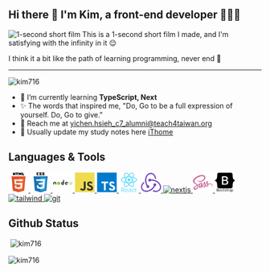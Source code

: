 ## Hi there 👋 I'm Kim, a front-end developer 👩🏻‍💻

![1-second short film](https://user-images.githubusercontent.com/115907665/203746056-f5f172c2-aaa3-40f1-b049-78ce9acb583b.gif)
This is a 1-second short film I made, and I'm satisfying with the infinity in it 😌

I think it a bit like the path of learning programming, never end 🌱

---

<p align="left"> <img src="https://komarev.com/ghpvc/?username=kim716&label=Profile%20views&color=0e75b6&style=flat" alt="kim716" /> </p>

- 🧠 I’m currently learning **TypeScript, Next**
- ✨ The words that inspired me, "Do, Go to be a full expression of yourself. Do, Go to give."
- 📮 Reach me at yichen.hsieh_c7_alumni@teach4taiwan.org
- 📝 Usually update my study notes here [iThome](https://ithelp.ithome.com.tw/users/20152765/profile)

## Languages & Tools
<p align="left"> 
  <a href="https://www.w3.org/html/" target="_blank" rel="noreferrer"> <img src="https://raw.githubusercontent.com/devicons/devicon/master/icons/html5/html5-original-wordmark.svg" alt="html5" width="40" height="40"/> </a> 
  <a href="https://www.w3schools.com/css/" target="_blank" rel="noreferrer"> <img src="https://raw.githubusercontent.com/devicons/devicon/master/icons/css3/css3-original-wordmark.svg" alt="css3" width="40" height="40"/> </a>   
  <a href="https://nodejs.org" target="_blank" rel="noreferrer"> <img src="https://raw.githubusercontent.com/devicons/devicon/master/icons/nodejs/nodejs-original-wordmark.svg" alt="nodejs" width="40" height="40"/> </a> 
  <a href="https://developer.mozilla.org/en-US/docs/Web/JavaScript" target="_blank" rel="noreferrer"> <img src="https://raw.githubusercontent.com/devicons/devicon/master/icons/javascript/javascript-original.svg" alt="javascript" width="40" height="40"/> </a> 
  <a href="https://www.typescriptlang.org/" target="_blank" rel="noreferrer"> <img src="https://raw.githubusercontent.com/devicons/devicon/master/icons/typescript/typescript-original.svg" alt="typescript" width="40" height="40"/> </a>
  <a href="https://reactjs.org/" target="_blank" rel="noreferrer"> <img src="https://raw.githubusercontent.com/devicons/devicon/master/icons/react/react-original-wordmark.svg" alt="react" width="40" height="40"/> </a> 
  <a href="https://redux.js.org" target="_blank" rel="noreferrer"> <img src="https://raw.githubusercontent.com/devicons/devicon/master/icons/redux/redux-original.svg" alt="redux" width="40" height="40"/> </a> 
  <a href="https://nextjs.org/" target="_blank" rel="noreferrer"> <img src="https://cdn.worldvectorlogo.com/logos/nextjs-2.svg" alt="nextjs" width="40" height="40"/> </a> 
  <a href="https://sass-lang.com" target="_blank" rel="noreferrer"> <img src="https://raw.githubusercontent.com/devicons/devicon/master/icons/sass/sass-original.svg" alt="sass" width="40" height="40"/> </a> 
  <a href="https://getbootstrap.com" target="_blank" rel="noreferrer"> <img src="https://raw.githubusercontent.com/devicons/devicon/master/icons/bootstrap/bootstrap-plain-wordmark.svg" alt="bootstrap" width="40" height="40"/> </a>
  <a href="https://tailwindcss.com/" target="_blank" rel="noreferrer"> <img src="https://www.vectorlogo.zone/logos/tailwindcss/tailwindcss-icon.svg" alt="tailwind" width="40" height="40"/> </a>  
  <a href="https://git-scm.com/" target="_blank" rel="noreferrer"> <img src="https://www.vectorlogo.zone/logos/git-scm/git-scm-icon.svg" alt="git" width="40" height="40"/> </a>
</p>

## Github Status

<p>&nbsp;<img align="center" height="180"  src="https://github-readme-stats.vercel.app/api?username=kim716&show_icons=true&theme=gruvbox&locale=en" alt="kim716" /></p>

<p><img align="center" height="130" src="https://github-readme-stats.vercel.app/api/top-langs?username=kim716&show_icons=true&theme=gruvbox&locale=en&layout=compact" alt="kim716" /></p>
